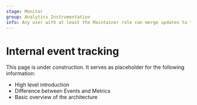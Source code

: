 ```yaml
---
stage: Monitor
group: Analytics Instrumentation
info: Any user with at least the Maintainer role can merge updates to this content. For details, see https://docs.gitlab.com/ee/development/development_processes.html#development-guidelines-review.
---
```


# Internal event tracking

This page is under construction. It serves as placeholder for the following information:

- High level introduction
- Difference between Events and Metrics
- Basic overview of the architecture

